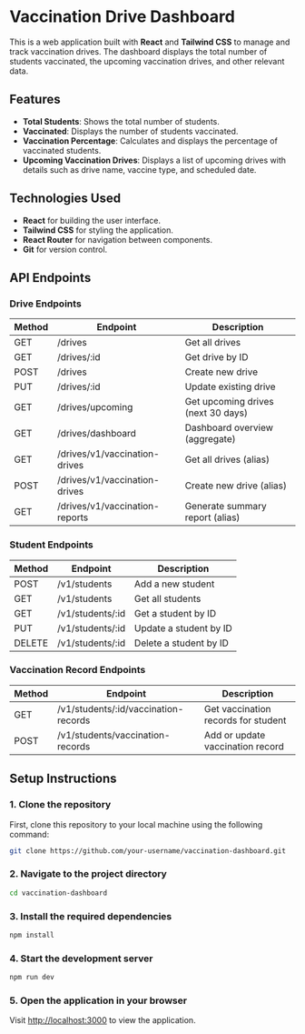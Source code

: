 # Vaccination Drive Dashboard

This is a web application built with **React** and **Tailwind CSS** to manage and track vaccination drives. The dashboard displays the total number of students vaccinated, the upcoming vaccination drives, and other relevant data.

## Features

- **Total Students**: Shows the total number of students.
- **Vaccinated**: Displays the number of students vaccinated.
- **Vaccination Percentage**: Calculates and displays the percentage of vaccinated students.
- **Upcoming Vaccination Drives**: Displays a list of upcoming drives with details such as drive name, vaccine type, and scheduled date.

## Technologies Used

- **React** for building the user interface.
- **Tailwind CSS** for styling the application.
- **React Router** for navigation between components.
- **Git** for version control.

## API Endpoints

### Drive Endpoints
| Method | Endpoint                                | Description                          |
|--------|----------------------------------------|--------------------------------------|
| GET    | /drives                                | Get all drives                      |
| GET    | /drives/:id                            | Get drive by ID                     |
| POST   | /drives                                | Create new drive                    |
| PUT    | /drives/:id                            | Update existing drive               |
| GET    | /drives/upcoming                       | Get upcoming drives (next 30 days)  |
| GET    | /drives/dashboard                      | Dashboard overview (aggregate)      |
| GET    | /drives/v1/vaccination-drives          | Get all drives (alias)              |
| POST   | /drives/v1/vaccination-drives          | Create new drive (alias)            |
| GET    | /drives/v1/vaccination-reports         | Generate summary report (alias)     |

### Student Endpoints
| Method | Endpoint                                | Description                          |
|--------|----------------------------------------|--------------------------------------|
| POST   | /v1/students                           | Add a new student                   |
| GET    | /v1/students                           | Get all students                    |
| GET    | /v1/students/:id                       | Get a student by ID                 |
| PUT    | /v1/students/:id                       | Update a student by ID              |
| DELETE | /v1/students/:id                       | Delete a student by ID              |

### Vaccination Record Endpoints
| Method | Endpoint                                | Description                          |
|--------|----------------------------------------|--------------------------------------|
| GET    | /v1/students/:id/vaccination-records   | Get vaccination records for student |
| POST   | /v1/students/vaccination-records       | Add or update vaccination record    |

## Setup Instructions

### 1. Clone the repository
First, clone this repository to your local machine using the following command:
```bash
git clone https://github.com/your-username/vaccination-dashboard.git
```

### 2. Navigate to the project directory
```bash
cd vaccination-dashboard
```

### 3. Install the required dependencies
```bash
npm install
```

### 4. Start the development server
```bash
npm run dev
```

### 5. Open the application in your browser
Visit [http://localhost:3000](http://localhost:3000) to view the application.
